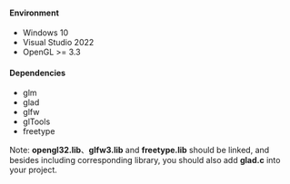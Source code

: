 #### Environment

* Windows 10
* Visual Studio 2022
* OpenGL >= 3.3

#### Dependencies

* glm
* glad
* glfw
* glTools
* freetype

Note: **opengl32.lib**、**glfw3.lib** and **freetype.lib** should be linked, and besides including corresponding library, you should also add **glad.c** into your project.

